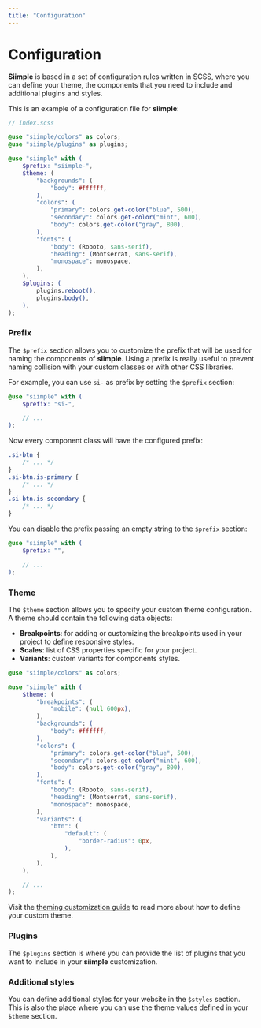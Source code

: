 ```yaml
---
title: "Configuration"
---
```


# Configuration


**Siimple** is based in a set of configuration rules written in SCSS, where you can define your theme, the components that you need to include and additional plugins and styles.

This is an example of a configuration file for **siimple**: 

```scss
// index.scss 

@use "siimple/colors" as colors;
@use "siimple/plugins" as plugins;

@use "siimple" with (
    $prefix: "siimple-",
    $theme: (
        "backgrounds": (
            "body": #ffffff,
        ),
        "colors": (
            "primary": colors.get-color("blue", 500),
            "secondary": colors.get-color("mint", 600),
            "body": colors.get-color("gray", 800),
        ),
        "fonts": (
            "body": (Roboto, sans-serif),
            "heading": (Montserrat, sans-serif),
            "monospace": monospace,
        ),
    ),
    $plugins: (
        plugins.reboot(),
        plugins.body(),
    ),
);
```

### Prefix

The `$prefix` section allows you to customize the prefix that will be used for naming the components of **siimple**. Using a prefix is really useful to prevent naming collision with your custom classes or with other CSS libraries.

For example, you can use `si-` as prefix by setting the `$prefix` section:

```scss
@use "siimple" with (
    $prefix: "si-",

    // ...
);
```

Now every component class will have the configured prefix:

```css
.si-btn {
    /* ... */
}
.si-btn.is-primary {
    /* ... */
}
.si-btn.is-secondary {
    /* ... */
}
```

You can disable the prefix passing an empty string to the `$prefix` section:

```scss
@use "siimple" with (
    $prefix: "",

    // ...
);
```


### Theme

The `$theme` section allows you to specify your custom theme configuration. A theme should contain the following data objects: 

- **Breakpoints**: for adding or customizing the breakpoints used in your project to define responsive styles.
- **Scales**: list of CSS properties specific for your project.
- **Variants**: custom variants for components styles.

```scss
@use "siimple/colors" as colors;

@use "siimple" with (
    $theme: (
        "breakpoints": (
            "mobile": (null 600px),
        ),
        "backgrounds": (
            "body": #ffffff,
        ),
        "colors": (
            "primary": colors.get-color("blue", 500),
            "secondary": colors.get-color("mint", 600),
            "body": colors.get-color("gray", 800),
        ),
        "fonts": (
            "body": (Roboto, sans-serif),
            "heading": (Montserrat, sans-serif),
            "monospace": monospace,
        ),
        "variants": (
            "btn": (
                "default": (
                    "border-radius": 0px,
                ),
            ),
        ),
    ),

    // ...
);
```

Visit the [theming customization guide](/customize/theme) to read more about how to define your custom theme.


### Plugins

The `$plugins` section is where you can provide the list of plugins that you want to include in your **siimple** customization. 


### Additional styles

You can define additional styles for your website in the `$styles` section. This is also the place where you can use the theme values defined in your `$theme` section.



